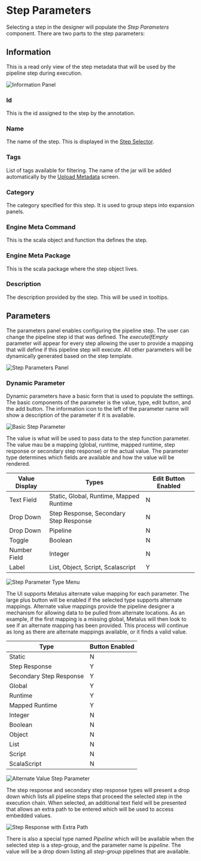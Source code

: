 # Step Parameters
Selecting a step in the designer will populate the _Step Parameters_ component. There are two parts to the
step parameters:
## Information
This is a read only view of the step metadata that will be used by the pipeline step during execution.

![Information Panel](images/information_panel.png)
### Id
This is the id assigned to the step by the annotation.
### Name
The name of the step. This is displayed in the [Step Selector](step-selector.md).
### Tags
List of tags available for filtering. The name of the jar will be added automatically by the 
[Upload Metadata](upload.md) screen.
### Category
The category specified for this step. It is used to group steps into expansion panels.
### Engine Meta Command
This is the scala object and function tha defines the step.
### Engine Meta Package
This is the scala package where the step object lives.
### Description
The description provided by the step. This will be used in tooltips.
## Parameters
The parameters panel enables configuring the pipeline step. The user can change the pipeline step id that 
was defined. The _executeIfEmpty_ parameter will appear for every step allowing the user to provide a 
mapping that will define if this pipeline step will execute. All other parameters will be dynamically 
generated based on the step template.

![Step Parameters Panel](images/step_parameters_panel.png)

### Dynamic Parameter
Dynamic parameters have a basic form that is used to populate the settings. The basic components of the parameter
is the value, type, edit button, and the add button. The information icon to the left of the parameter name
will show a description of the parameter if it is available.

![Basic Step Parameter](images/basic_step_parameter.png)

The value is what will be used to pass data to the step function parameter. The value mau be a mapping
(global, runtime, mapped runtime, step response or secondary step response) or the actual value. The 
parameter type determines which fields are available and how the value will be rendered.

|Value Display|Types                                  |Edit Button Enabled|
|-------------|---------------------------------------|-------------------|
|Text Field   |Static, Global, Runtime, Mapped Runtime|N                  |
|Drop Down    |Step Response, Secondary Step Response |N                  |
|Drop Down    |Pipeline                               |N                  |
|Toggle       |Boolean                                |N                  |
|Number Field |Integer                                |N                  |
|Label        |List, Object, Script, Scalascript      |Y                  |

![Step Parameter Type Menu](images/step_parameter_type_menu.png)

The UI supports Metalus alternate value mapping for each parameter. The large plus button will be enabled
if the selected type supports alternate mappings. Alternate value mappings provide the pipeline designer
a mechanism for allowing data to be pulled from alternate locations. As an example, if the first mapping 
is a missing global, Metalus will then look to see if an alternate mapping has been provided. This process
will continue as long as there are alternate mappings available, or it finds a valid value.

|Type                   |Button Enabled|
|-----------------------|--------------|
|Static                 |N             |
|Step Response          |Y             |
|Secondary Step Response|Y             |
|Global                 |Y             |
|Runtime                |Y             |
|Mapped Runtime         |Y             |
|Integer                |N             |
|Boolean                |N             |
|Object                 |N             |
|List                   |N             |
|Script                 |N             |
|ScalaScript            |N             |


![Alternate Value Step Parameter](docs/images/alternate_value_step_parameter.png)

The step response and secondary step response types will present a drop down which lists all pipeline steps
that proceed the selected step in the execution chain. When selected, an additional text field will be
presented that allows an extra path to be entered which will be used to access embedded values.

![Step Response with Extra Path](images/step_response_with_extra_path.png)

There is also a special type named _Pipeline_ which will be available when the selected step is a step-group, and
the parameter name is _pipeline_. The value will be a drop down listing all _step-group_ pipelines that are available.
